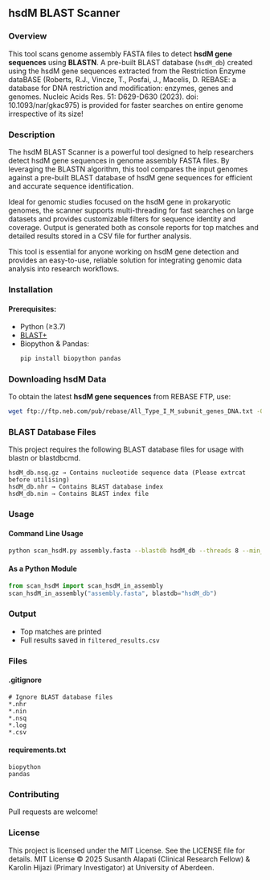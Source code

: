 ## hsdM BLAST Scanner

### Overview
This tool scans genome assembly FASTA files to detect **hsdM gene sequences** using **BLASTN**. A pre-built BLAST database (`hsdM_db`) created using the hsdM gene sequences extracted from the Restriction Enzyme dataBASE (Roberts, R.J., Vincze, T., Posfai, J., Macelis, D. REBASE: a database for DNA restriction and modification: enzymes, genes and genomes. Nucleic Acids Res. 51: D629-D630 (2023). doi: 10.1093/nar/gkac975) is provided for faster searches on entire genome irrespective of its size!

### Description
The hsdM BLAST Scanner is a powerful tool designed to help researchers detect hsdM gene sequences in genome assembly FASTA files. By leveraging the BLASTN algorithm, this tool compares the input genomes against a pre-built BLAST database of hsdM gene sequences for efficient and accurate sequence identification.

Ideal for genomic studies focused on the hsdM gene in prokaryotic genomes, the scanner supports multi-threading for fast searches on large datasets and provides customizable filters for sequence identity and coverage. Output is generated both as console reports for top matches and detailed results stored in a CSV file for further analysis.

This tool is essential for anyone working on hsdM gene detection and provides an easy-to-use, reliable solution for integrating genomic data analysis into research workflows.

### Installation
#### Prerequisites:
- Python (≥3.7)
- [BLAST+](https://ftp.ncbi.nlm.nih.gov/blast/executables/blast+/LATEST/)
- Biopython & Pandas:  
  ```bash
  pip install biopython pandas
  ```

### Downloading hsdM Data
To obtain the latest **hsdM gene sequences** from REBASE FTP, use:
```bash
wget ftp://ftp.neb.com/pub/rebase/All_Type_I_M_subunit_genes_DNA.txt -O hsdM_sequences.txt
```
### BLAST Database Files
This project requires the following BLAST database files for usage with blastn or blastdbcmd.

```
hsdM_db.nsq.gz → Contains nucleotide sequence data (Please extrcat before utilising)
hsdM_db.nhr → Contains BLAST database index
hsdM_db.nin → Contains BLAST index file
```


### Usage

#### **Command Line Usage**
```bash
python scan_hsdM.py assembly.fasta --blastdb hsdM_db --threads 8 --min_identity 95 --min_coverage 85
```

#### **As a Python Module**
```python
from scan_hsdM import scan_hsdM_in_assembly
scan_hsdM_in_assembly("assembly.fasta", blastdb="hsdM_db")
```

### Output
- Top matches are printed
- Full results saved in `filtered_results.csv`

### Files
#### **.gitignore**
```
# Ignore BLAST database files
*.nhr
*.nin
*.nsq
*.log
*.csv
```

#### **requirements.txt**
```
biopython
pandas
```

### Contributing
Pull requests are welcome!

### License
This project is licensed under the MIT License. See the LICENSE file for details. MIT License © 2025 Susanth Alapati (Clinical Research Fellow) & Karolin Hijazi (Primary Investigator) at University of Aberdeen.
